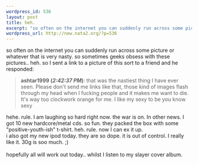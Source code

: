 ```yaml
--- 
wordpress_id: 536
layout: post
title: heh.
excerpt: "so often on the internet you can suddenly run across some picture or whatever that is very nasty. so sometimes geeks obsess with these pictures.. heh. so I sent a link to a picture of this sort to a friend and he responded:ashtar1999 (2:42:37 PM): that was the nastiest thing I have ever seen.  Please don't send me links like that, those kind of images flash through my h..."
wordpress_url: http://new.nata2.org/?p=536
---
```

so often on the internet you can suddenly run across some picture or whatever that is very nasty. so sometimes geeks obsess with these pictures.. heh. so I sent a link to a picture of this sort to a friend and he responded:<blockquote><b>ashtar1999 (<i>2:42:37 PM</i>)</b>: that was the nastiest thing I have ever seen.  Please don't send me links like that, those kind of images flash through my head when I fucking people and it makes me want to die.  It's way too clockwork orange for me.  I like my sexy to be you know sexy
</blockquote>
hehe. rule. I am laughing so hard right now. the war is on. In other news. I got 10 new hardcore/metal cds. so fun. they packed the box with some "positive-youth-ish" t-shirt. heh. rule. now I can ex it up. <br/>i also got my new ipod today. they are so dope. it is out of control. I really like it. 30g is soo much. ;) <br/><br/>hopefully all will work out today.. whilst I listen to my slayer cover album. 
